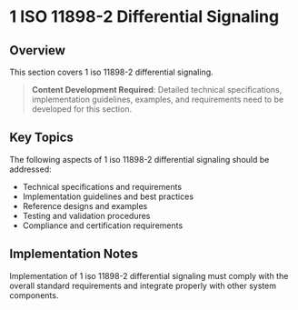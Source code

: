 # 1 ISO 11898-2 Differential Signaling

## Overview

This section covers 1 iso 11898-2 differential signaling.

> **Content Development Required**: Detailed technical specifications, implementation guidelines, examples, and requirements need to be developed for this section.

## Key Topics

The following aspects of 1 iso 11898-2 differential signaling should be addressed:

- Technical specifications and requirements
- Implementation guidelines and best practices
- Reference designs and examples
- Testing and validation procedures
- Compliance and certification requirements

## Implementation Notes

Implementation of 1 iso 11898-2 differential signaling must comply with the overall standard requirements and integrate properly with other system components.

